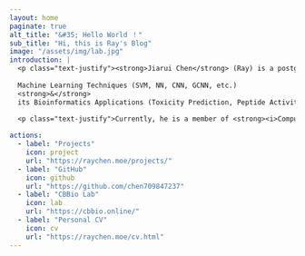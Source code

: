 ```yaml
---
layout: home
paginate: true
alt_title: "&#35; Hello World ！"
sub_title: "Hi, this is Ray's Blog"
image: "/assets/img/lab.jpg"
introduction: |
  <p class="text-justify"><strong>Jiarui Chen</strong> (Ray) is a postgraduate student pursuing Master's degree at the <strong><i>University of Macau</i></strong>. His research interests include:</p>
  
  Machine Learning Techniques (SVM, NN, CNN, GCNN, etc.)   
  <strong>&</strong>           
  its Bioinformatics Applications (Toxicity Prediction, Peptide Activity Prediction, etc.)

  <p class="text-justify">Currently, he is a member of <strong><i>Computational Biology and Bioinformatics Lab (CBBio)</i></strong> of the Department of Computer and Information Science, under the direction of Professor Shirley W. I. Siu.</p>
  
actions:
  - label: "Projects"
    icon: project
    url: "https://raychen.moe/projects/"
  - label: "GitHub"
    icon: github
    url: "https://github.com/chen709847237"
  - label: "CBBio Lab"
    icon: lab
    url: "https://cbbio.online/"
  - label: "Personal CV"
    icon: cv
    url: "https://raychen.moe/cv.html"
---
```

